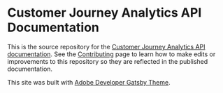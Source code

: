 # Customer Journey Analytics API Documentation

This is the source repository for the [Customer Journey Analytics API documentation](https://adobe.io/cja-apis/docs). See the [Contributing](.github/CONTRIBUTING.md) page to learn how to make edits or improvements to this repository so they are reflected in the published documentation.

This site was built with [Adobe Developer Gatsby Theme](https://github.com/adobe/gatsby-theme-aio).

<!-- View the [demo](https://adobedocs.github.io/dev-site-documentation-template/) running on Github Pages.  

Follow the [instructions](https://github.com/adobe/gatsby-theme-aio#getting-started) to get started. -->

